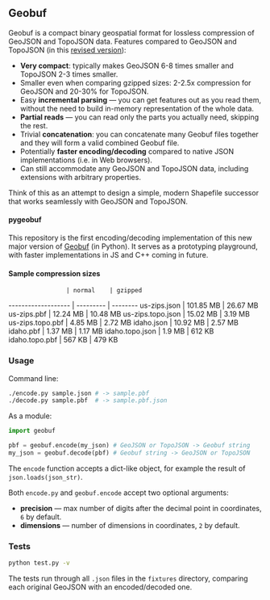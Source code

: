 ## Geobuf

Geobuf is a compact binary geospatial format for lossless compression of GeoJSON and TopoJSON data.
Features compared to GeoJSON and TopoJSON (in this [revised version](https://github.com/mapbox/geobuf/issues/27)):

- **Very compact**: typically makes GeoJSON 6-8 times smaller and TopoJSON 2-3 times smaller.
- Smaller even when comparing gzipped sizes: 2-2.5x compression for GeoJSON and 20-30% for TopoJSON.
- Easy **incremental parsing** &mdash; you can get features out as you read them,
without the need to build in-memory representation of the whole data.
- **Partial reads** &mdash; you can read only the parts you actually need, skipping the rest.
- Trivial **concatenation**: you can concatenate many Geobuf files together and they will form a valid combined Geobuf file.
- Potentially **faster encoding/decoding** compared to native JSON implementations (i.e. in Web browsers).
- Can still accommodate any GeoJSON and TopoJSON data, including extensions with arbitrary properties.

Think of this as an attempt to design a simple, modern Shapefile successor
that works seamlessly with GeoJSON and TopoJSON.

#### pygeobuf

This repository is the first encoding/decoding implementation
of this new major version of [Geobuf](https://github.com/mapbox/geobuf) (in Python).
It serves as a prototyping playground, with faster implementations in JS and C++ coming in future.

#### Sample compression sizes

                    | normal    | gzipped
------------------- | --------- | --------
us-zips.json 	    | 101.85 MB | 26.67 MB
us-zips.pbf         | 12.24 MB  | 10.48 MB
us-zips.topo.json   | 15.02 MB  | 3.19 MB
us-zips.topo.pbf    | 4.85 MB   | 2.72 MB
idaho.json          | 10.92 MB  | 2.57 MB
idaho.pbf           | 1.37 MB   | 1.17 MB
idaho.topo.json     | 1.9 MB    | 612 KB
idaho.topo.pbf      | 567 KB    | 479 KB

### Usage

Command line:

```bash
./encode.py sample.json # -> sample.pbf
./decode.py sample.pbf  # -> sample.pbf.json
```

As a module:

```python
import geobuf

pbf = geobuf.encode(my_json) # GeoJSON or TopoJSON -> Geobuf string
my_json = geobuf.decode(pbf) # Geobuf string -> GeoJSON or TopoJSON
```

The `encode` function accepts a dict-like object, for example the result of `json.loads(json_str)`.

Both `encode.py` and `geobuf.encode` accept two optional arguments:

- **precision** &mdash; max number of digits after the decimal point in coordinates, `6` by default.
- **dimensions** &mdash; number of dimensions in coordinates, `2` by default.

### Tests

```bash
python test.py -v
```

The tests run through all `.json` files in the `fixtures` directory,
comparing each original GeoJSON with an encoded/decoded one.
